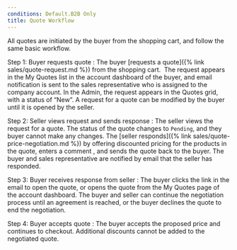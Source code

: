 ```yaml
---
conditions: Default.B2B Only
title: Quote Workflow
---
```


All quotes are initiated by the buyer from the shopping cart, and follow the same basic workflow.

Step 1: Buyer requests quote
: The buyer [requests a quote]({% link sales/quote-request.md %}) from the shopping cart.  The request appears in the My Quotes list in the account dashboard of the buyer, and email notification is sent to the sales representative who is assigned to the company account. In the Admin, the request appears in the Quotes grid, with a status of “New”. A request for a quote can be modified by the buyer until it is opened by the seller.

Step 2: Seller views request and sends response
: The seller views the request for a quote. The status of the quote changes to `Pending`, and they buyer cannot make any changes. The [seller responds]({% link sales/quote-price-negotiation.md %}) by offering discounted pricing for the products in the quote, enters a comment , and sends the quote back to the buyer. The buyer and sales representative are notified by email that the seller has responded.

Step 3: Buyer receives response from seller
: The buyer clicks the link in the email to open the quote, or opens the quote from the My Quotes page of the account dashboard. The buyer and seller can continue the negotiation process until an agreement is reached, or the buyer declines the quote to end the negotiation.

Step 4: Buyer accepts quote
: The buyer accepts the proposed price and continues to checkout. Additional discounts cannot be added to the negotiated quote.
